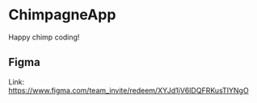 # ChimpagneApp
Happy chimp coding!

## Figma
Link: https://www.figma.com/team_invite/redeem/XYJd1jV6IDQFRKusTIYNgO
